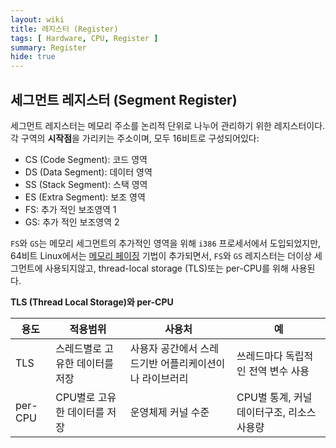```yaml
---
layout: wiki
title: 레지스터 (Register)
tags: [ Hardware, CPU, Register ]
summary: Register
hide: true
---
```


## 세그먼트 레지스터 (Segment Register)

세그먼트 레지스터는 메모리 주소를 논리적 단위로 나누어 관리하기 위한 레지스터이다.
각 구역의 **시작점**을 가리키는 주소이며, 모두 16비트로 구성되어있다:

* CS (Code Segment): 코드 영역
* DS (Data Segment): 데이터 영역
* SS (Stack Segment): 스택 영역
* ES (Extra Segment): 보조 영역
* FS: 추가 적인 보조영역 1
* GS: 추가 적인 보조영역 2

`FS`와 `GS`는 메모리 세그먼트의 추가적인 영역을 위해 `i386` 프로세서에서 도입되었지만, 64비트 Linux에서는 [메모리 페이징]() 기법이 추가되면서,
`FS`와 `GS` 레지스터는 더이상 세그먼트에 사용되지않고, thread-local storage (TLS)또는 per-CPU를 위해 사용된다.

**TLS (Thread Local Storage)와 per-CPU**

| 용도      | 적용범위              | 사용처                           | 예                          |
|---------|-------------------|-------------------------------|----------------------------|
| TLS     | 스레드별로 고유한 데이터를 저장 | 사용자 공간에서 스레드기반 어플리케이션이나 라이브러리 | 쓰레드마다 독립적인 전역 변수 사용        |
| per-CPU | CPU별로 고유한 데이터를 저장 | 운영체제 커널 수준                    | CPU별 통계, 커널 데이터구조, 리소스 사용량 |



